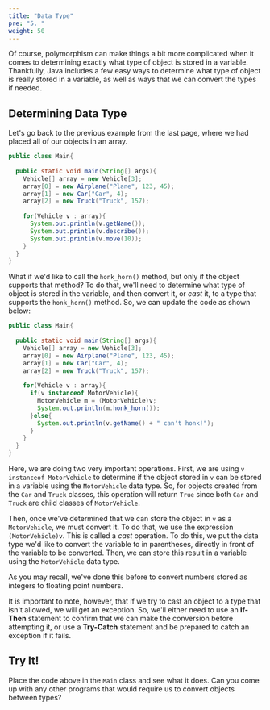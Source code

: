 ```yaml
---
title: "Data Type"
pre: "5. "
weight: 50
---
```


Of course, polymorphism can make things a bit more complicated when it comes to determining exactly what type of object is stored in a variable. Thankfully, Java includes a few easy ways to determine what type of object is really stored in a variable, as well as ways that we can convert the types if needed. 

## Determining Data Type

Let's go back to the previous example from the last page, where we had placed all of our objects in an array.

```java
public class Main{
  
  public static void main(String[] args){
    Vehicle[] array = new Vehicle[3];
    array[0] = new Airplane("Plane", 123, 45);
    array[1] = new Car("Car", 4);
    array[2] = new Truck("Truck", 157);
    
    for(Vehicle v : array){
      System.out.println(v.getName());
      System.out.println(v.describe());
      System.out.println(v.move(10));
    }
  }
}
```

What if we'd like to call the `honk_horn()` method, but only if the object supports that method? To do that, we'll need to determine what type of object is stored in the variable, and then convert it, or _cast_ it, to a type that supports the `honk_horn()` method. So, we can update the code as shown below:

```java
public class Main{
  
  public static void main(String[] args){
    Vehicle[] array = new Vehicle[3];
    array[0] = new Airplane("Plane", 123, 45);
    array[1] = new Car("Car", 4);
    array[2] = new Truck("Truck", 157);
    
    for(Vehicle v : array){
      if(v instanceof MotorVehicle){
        MotorVehicle m = (MotorVehicle)v;
        System.out.println(m.honk_horn());
      }else{
        System.out.println(v.getName() + " can't honk!");
      }
    }
  }
}
```

Here, we are doing two very important operations. First, we are using `v instanceof MotorVehicle` to determine if the object stored in `v` can be stored in a variable using the `MotorVehicle` data type. So, for objects created from the `Car` and `Truck` classes, this operation will return `True` since both `Car` and `Truck` are child classes of `MotorVehicle`. 

Then, once we've determined that we can store the object in `v` as a `MotorVehicle`, we must convert it. To do that, we use the expression `(MotorVehicle)v`. This is called a _cast_ operation. To do this, we put the data type we'd like to convert the variable to in parentheses, directly in front of the variable to be converted. Then, we can store this result in a variable using the `MotorVehicle` data type.

As you may recall, we've done this before to convert numbers stored as integers to floating point numbers. 

It is important to note, however, that if we try to cast an object to a type that isn't allowed, we will get an exception. So, we'll either need to use an **If-Then** statement to confirm that we can make the conversion before attempting it, or use a **Try-Catch** statement and be prepared to catch an exception if it fails. 

## Try It!

Place the code above in the `Main` class and see what it does. Can you come up with any other programs that would require us to convert objects between types?
